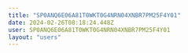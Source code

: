 ```yaml
---
title: "SP0ANQ6E06A81T0WKT0G4NRN04XNBR7PM25F4Y01"
date: 2024-02-26T08:18:24.448Z
user: SP0ANQ6E06A81T0WKT0G4NRN04XNBR7PM25F4Y01
layout: "users"
---
```

    